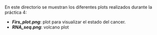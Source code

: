 En este directorio se muestran los diferentes plots realizados durante la práctica 4:
- ***Firs_plot.png***: plot para visualizar el estado del cancer.
- ***RNA_seq.png***: volcano plot
